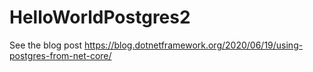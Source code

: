 # HelloWorldPostgres2

See the blog post https://blog.dotnetframework.org/2020/06/19/using-postgres-from-net-core/
